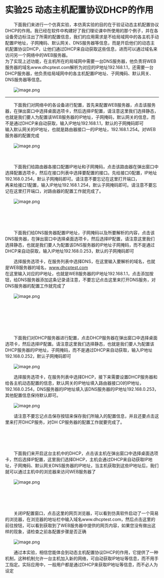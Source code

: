# 实验25 动态主机配置协议DHCP的作用

　　下面我们来进行一个仿真实验，本仿真实验的目的在于验证动态主机配置协议DHCP的作用。我已经在软件中构建好了我们理论课中所使用的那个例子，并在各设备旁边标注出了所需的配置信息，我们的应用需求是不给局域网中的各主机手动配置IP地址，子网掩码、默认网关、DNS服务器等信息，而是开启他们的动态主机配置协议DHCP，让他们通过DHCP来自动获取这些信息，进而可以通过域名来访问另一个网络中的WEB服务器。  
为了实现上述功能，在主机所在的局域网中需要一台DNS服务器，他负责将WEB服务器的域名www.dhcptest.com解析为对应的IP地址192.168.1.1，还需要一台DHCP服务器，他负责给局域网中的各主机配置IP地址、子网掩码、默认网关、DNS服务器等信息。

　　![image.png](https://image.peterjxl.com/blog/image-20220109161728-t7lshel.png)

---

　　下面我们对网络中的各设备进行配置，首先来配置WEB服务器，点击该服务器，在弹出窗口中选择桌面选项卡，然后选择IP配置，请注意这里我们选择静态，也就是我们要人为配置该WEB服务器的IP地址，子网掩码，默认网关的信息，而不是通过DHCP来自动获取，输入IP地址192.168.1.1，默认的子网掩码即可  
输入默认网关的IP地址，也就是路由器接口一的IP地址，192.168.1.254。对WEB服务器的配置完成

　　![image.png](https://image.peterjxl.com/blog/image-20220109161715-lvvonnz.png)

　　‍

　　下面我们给路由器各接口配置IP地址和子网掩码，点击该路由器在弹出窗口中选择配置选项卡，然后在接口列表中选择要配置的接口。先给接口0配置，IP地址192.168.0.254，默认子网掩码即可。请注意不要忘记在这里打开端口，  
再来给接口1配置，输入IP地址192.168.1.254，默认子网掩码即可。请注意不要忘记在这里打开端口，对路由器的配置工作就完成了。

　　![image.png](https://image.peterjxl.com/blog/image-20220109161802-jamroqp.png)

　　‍

　　‍

　　下面我们给DNS服务器配置IP地址，子网掩码以及所要解析的内容，点击该DNS服务器，在弹出窗口中选择桌面选项卡，然后选择IP配置，请注意这里我们选择静态，也就是我们要人为配置该DNS服务器的IP地址子网掩码，而不是通过DHCP来自动获取，输入IP地址192.168.0.253，默认的子网掩码即可

　　选择服务选项卡，在服务列表中选择DNS，在这里输入要解析的域名，也就是WEB服务器的域名，www.dhcptest.com  
在这里输入对应的IP地址，也就是WEB服务器的IP地址192.168.1.1，点击添加按钮，给DNS服务器添加这条记录请注意，不要忘记点击这里来打开DNS服务，对DNS服务器的配置工作就完成了

　　![image.png](https://image.peterjxl.com/blog/image-20220109162032-9diygr9.png)

　　‍

　　‍

　　‍

　　下面我们对DHCP服务器进行配置，点击DHCP服务器在弹出窗口中选择桌面选项卡，然后选择IP配置。请注意这里我们选择静态，也就是我们要人为配置该DHCP服务器的IP地址，子网掩码，而不是通过DHCP来自动获取，输入IP地址192.168.0.252，默认子网掩码即可

　　![image.png](https://image.peterjxl.com/blog/image-20220109162118-5qayohu.png)

　　选择服务选项卡，在服务列表中选择DHCP，接下来需要设置DHCP服务器和给各主机动态配置的信息，默认网关的IP地址填入路由器接口0的IP地址，192.168.0.254，DNS服务器的IP地址填入该DNS服务器的IP地址192.168.0.253，其他配置信息保持默认即可。

　　![image.png](https://image.peterjxl.com/blog/image-20220109162204-frkjmb4.png)

　　请注意不要忘记点击保存按钮来保存我们所输入的配置信息，并且还要点击这里来打开DHCP服务，对DH CP服务器的配置工作就要完成了。

　　‍

　　‍

　　下面我们来开启这台主机中的DHCP，点击该主机在弹出窗口中选择桌面选项卡，然后选择IP配置，这里我们选择DHCP，主机会通过DHCP来自动获取IP地址，子网掩码、默认网关DNS服务器的IP地址，当主机获取到这些IP地址后，我们就可以通过主机中的浏览器来访问WEB服务器了

　　![image.png](https://image.peterjxl.com/blog/image-20220109162237-g3rgqfi.png)

　　‍

　　‍

　　关闭IP配置窗口，点击这里的网页浏览器，可以看到仿真软件启动了一个简易的浏览器，在浏览器的地址栏中输入域名www.dhcptest.com，然后点击这里的前往按钮，可以看到获取到了WEB服务器中提供的网页内容，如果您没有做出这样的现象，请检查之前各配置步骤是否正确

　　![image.png](https://image.peterjxl.com/blog/image-20220109162256-b3xohfo.png)

　　通过本实验，相信您能体会到动态主机配置协议DHCP的作用，它提供了一种机制，这种机制允许一台主机加入新的网络，可自动获取IP地址等信息，而不用手工指定。实际应用中，一般用户都是通过DHCP来获取IP地址等信息，而不必人为设定

　　‍
